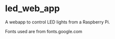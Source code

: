 # led_web_app
A webapp to control LED lights from a Raspberry Pi.

Fonts used are from fonts.google.com
